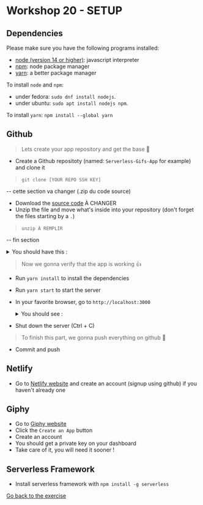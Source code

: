 # Workshop 20 - SETUP

## Dependencies
Please make sure you have the following programs installed:
- [node (version 14 or higher)](https://github.com/nodejs/node): javascript interpreter
- [npm](https://www.npmjs.com/): node package manager
- [yarn](https://yarnpkg.com/): a better package manager

To install `node` and `npm`:
- under fedora: `sudo dnf install nodejs`.
- under ubuntu: `sudo apt install nodejs npm`.

To install `yarn`: `npm install --global yarn`

## Github
> Lets create your app repository and get the base 🤲
- Create a Github repositoty (named: `Serverless-Gifs-App` for example) and clone it  
> `git clone [YOUR REPO SSH KEY]`

-- cette section va changer (.zip du code source)  
- Download the [source code](https://downgit.github.io/#/home?url=https://github.com/adrienfort/Workshop-Serverless/tree/master/Netlify-App) À CHANGER
- Unzip the file and move what's inside into your repository (don't forget the files starting by a `.`)
> `unzip À REMPLIR`

-- fin section  
  <details>
    <summary>You should have this :</summary>
  
   ![Netlify Setup Files](.github/assets/setupFiles.png)

  </details>

> Now we gonna verify that the app is working 👍

- Run `yarn install` to install the dependencies
- Run `yarn start` to start the server
- In your favorite browser, go to `http://localhost:3000`
  <details>
    <summary>You should see :</summary>
  
   ![Netlify Setup Page](.github/assets/setupPage.png)

  </details>
- Shut down the server (Ctrl + C)

> To finish this part, we gonna push everything on github 📌
- Commit and push

## Netlify
- Go to [Netlify website](https://www.netlify.com/) and create an account (signup using github) if you haven't already one

## Giphy
- Go to [Giphy website](https://developers.giphy.com/docs/sdk/)
- Click the `Create an App` button
- Create an account
- You should get a private key on your dashboard
- Take care of it, you will need it sooner !

## Serverless Framework
- Install serverless framework with `npm install -g serverless`

[Go back to the exercise](./README.md)

